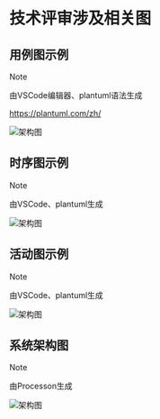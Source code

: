 # 技术评审涉及相关图

## 用例图示例

> [!note]
>
> 由VSCode编辑器、plantuml语法生成
> 
> <https://plantuml.com/zh/>

![架构图](https://fy-image.oss-cn-beijing.aliyuncs.com/%E7%A7%AF%E5%88%86%E7%94%A8%E4%BE%8B%E5%9B%BE.png)

## 时序图示例

> [!note]
>
> 由VSCode、plantuml生成

![架构图](https://fy-image.oss-cn-beijing.aliyuncs.com/%E7%94%A8%E6%88%B7%E7%A7%AF%E5%88%86.png)

## 活动图示例

> [!note]
>
> 由VSCode、plantuml生成

![架构图](https://fy-image.oss-cn-beijing.aliyuncs.com/%E8%B4%A2%E5%8A%A1%E4%BB%98%E6%81%AF%E5%92%8C%E7%BB%93%E6%AC%BE.png)

## 系统架构图

> [!note]
>
> 由Processon生成

![架构图](https://fy-image.oss-cn-beijing.aliyuncs.com/images/456.png)
